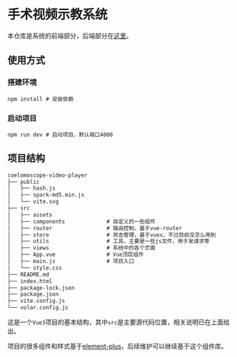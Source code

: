 # 手术视频示教系统

本仓库是系统的前端部分，后端部分在[这里](https://github.com/Sddft97/operation_platform_backend)。

## 使用方式
### 搭建环境
```shell
npm install # 安装依赖
```
### 启动项目
```shell
npm run dev # 启动项目，默认端口4000
```
## 项目结构
```txt
coelomoscope-video-player
├── public
│   ├── hash.js
│   ├── spark-md5.min.js
│   └── vite.svg
├── src
│   ├── assets
│   ├── components             # 自定义的一些组件
│   ├── router                 # 路由控制，基于vue-router
│   ├── store                  # 状态管理，基于vuex，不过目前没怎么用到
│   ├── utils                  # 工具，主要是一些js文件，用于发请求等
│   ├── views                  # 系统中的各个页面
│   ├── App.vue                # Vue顶层组件
│   ├── main.js                # 项目入口
│   └── style.css
├── README.md
├── index.html
├── package-lock.json
├── package.json
├── vite.config.js
└── volar.config.js
```
这是一个`Vue3`项目的基本结构，其中`src`是主要源代码位置，相关说明已在上面给出。

项目的很多组件和样式基于[element-plus](https://element-plus.org/zh-CN/)，后续维护可以继续基于这个组件库。

